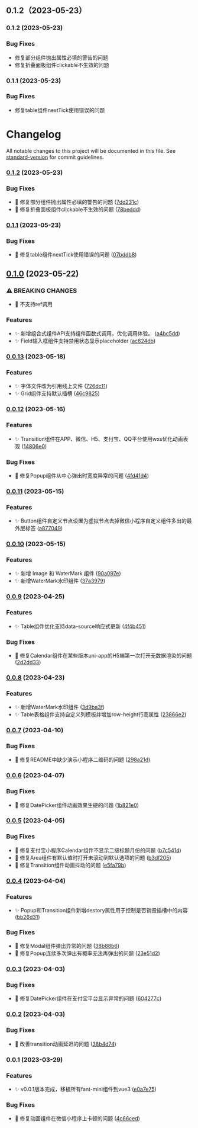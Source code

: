 ## 0.1.2（2023-05-23）
### 0.1.2 (2023-05-23)


### Bug Fixes

*  修复部分组件抛出属性必填的警告的问题 
*  修复折叠面板组件clickable不生效的问题

### 0.1.1 (2023-05-23)


### Bug Fixes

*  修复table组件nextTick使用错误的问题 
# Changelog

All notable changes to this project will be documented in this file. See [standard-version](https://github.com/conventional-changelog/standard-version) for commit guidelines.

### [0.1.2](https://gitlab.hd123.com/vue/fant-mini-plus/compare/v0.1.1...v0.1.2) (2023-05-23)


### Bug Fixes

* 🐛 修复部分组件抛出属性必填的警告的问题 ([7dd231c](https://gitlab.hd123.com/vue/fant-mini-plus/commit/7dd231c7733e39b3f1845288398ce11abcf51a4e))
* 🐛 修复折叠面板组件clickable不生效的问题 ([78beddd](https://gitlab.hd123.com/vue/fant-mini-plus/commit/78bedddb5165bf02e2057c85a663552c2de7273c))

### [0.1.1](https://gitlab.hd123.com/vue/fant-mini-plus/compare/v0.1.0...v0.1.1) (2023-05-23)


### Bug Fixes

* 🐛 修复table组件nextTick使用错误的问题 ([07bddb8](https://gitlab.hd123.com/vue/fant-mini-plus/commit/07bddb81c126cc5e0f23f77ab93e1cbbd5491f98))

## [0.1.0](https://gitlab.hd123.com/vue/fant-mini-plus/compare/v0.0.13...v0.1.0) (2023-05-22)


### ⚠ BREAKING CHANGES

* 🧨 不支持ref调用

### Features

* ✨ 新增组合式组件API支持组件函数式调用，优化调用体验。 ([a4bc5dd](https://gitlab.hd123.com/vue/fant-mini-plus/commit/a4bc5dde89af9273457b956b9276aeeceb919a98))
* ✨ Field输入框组件支持禁用状态显示placeholder ([ac624db](https://gitlab.hd123.com/vue/fant-mini-plus/commit/ac624db34d881b45a53d26db9a52816acf8c3762))

### [0.0.13](https://gitlab.hd123.com/vue/fant-mini-plus/compare/v0.0.12...v0.0.13) (2023-05-18)


### Features

* ✨ 字体文件改为引用线上文件 ([726dc11](https://gitlab.hd123.com/vue/fant-mini-plus/commit/726dc11f7d85c295f3ccf8714f629596cc78cd38))
* ✨ Grid组件支持默认插槽 ([46c9825](https://gitlab.hd123.com/vue/fant-mini-plus/commit/46c9825105614d067946121ad4421aed15ce5009))

### [0.0.12](https://gitlab.hd123.com/vue/fant-mini-plus/compare/v0.0.11...v0.0.12) (2023-05-16)


### Features

* ✨ Transition组件在APP、微信、H5、支付宝、QQ平台使用wxs优化动画表现 ([14806e0](https://gitlab.hd123.com/vue/fant-mini-plus/commit/14806e0d77ef5e0bf0e93d723861ef306c8c8b3e))


### Bug Fixes

* 🐛 修复Popup组件从中心弹出时宽度异常的问题 ([4fd41d4](https://gitlab.hd123.com/vue/fant-mini-plus/commit/4fd41d4b42c37cce1c939c57e6001d5b3afeafaf))

### [0.0.11](https://gitlab.hd123.com/vue/fant-mini-plus/compare/v0.0.10...v0.0.11) (2023-05-15)


### Features

* ✨ Button组件自定义节点设置为虚拟节点去掉微信小程序自定义组件多出的最外层标签 ([a877049](https://gitlab.hd123.com/vue/fant-mini-plus/commit/a87704996224269a9077ee380be72268c936cf82))

### [0.0.10](https://gitlab.hd123.com/vue/fant-mini-plus/compare/v0.0.9...v0.0.10) (2023-05-15)


### Features

* ✨ 新增 Image 和 WaterMark 组件 ([90a097e](https://gitlab.hd123.com/vue/fant-mini-plus/commit/90a097e83a7f612f9b76425e07de5f602ff39d3c))
* ✨ 新增WaterMark水印组件 ([37a3979](https://gitlab.hd123.com/vue/fant-mini-plus/commit/37a39798f555d55394d33830256398452d5e7d35))

### [0.0.9](https://gitlab.hd123.com/vue/fant-mini-plus/compare/v0.0.8...v0.0.9) (2023-04-25)


### Features

* ✨ Table组件优化支持data-source响应式更新 ([4f4b451](https://gitlab.hd123.com/vue/fant-mini-plus/commit/4f4b4510f395f02f554e45958c40a10cde07ff93))


### Bug Fixes

* 🐛 修复Calendar组件在某些版本uni-app的H5端第一次打开无数据渲染的问题 ([2d2dd33](https://gitlab.hd123.com/vue/fant-mini-plus/commit/2d2dd337c2e29b774c8dedfa01917758b1283917))

### [0.0.8](https://gitlab.hd123.com/vue/fant-mini-plus/compare/v0.0.7...v0.0.8) (2023-04-23)


### Features

* ✨ 新增WaterMark水印组件 ([3d9ba3f](https://gitlab.hd123.com/vue/fant-mini-plus/commit/3d9ba3f658c2ce8de8eaec2a5c8bf64963e4f871))
* ✨ Table表格组件支持自定义列模板并增加row-height行高属性 ([23866e2](https://gitlab.hd123.com/vue/fant-mini-plus/commit/23866e2f6ef8ef9a080824f3ebe720dd9755dca6))

### [0.0.7](https://gitlab.hd123.com/vue/fant-mini-plus/compare/v0.0.6...v0.0.7) (2023-04-10)


### Bug Fixes

* 🐛 修复README中缺少演示小程序二维码的问题 ([298a21d](https://gitlab.hd123.com/vue/fant-mini-plus/commit/298a21d647bc82d705d4458aa4694ecff35f3f56))

### [0.0.6](https://gitlab.hd123.com/vue/fant-mini-plus/compare/v0.0.5...v0.0.6) (2023-04-07)


### Bug Fixes

* 🐛 修复DatePicker组件动画效果生硬的问题 ([1b821e0](https://gitlab.hd123.com/vue/fant-mini-plus/commit/1b821e04e56025e9cee82859e8278dfabfc90d23))

### [0.0.5](https://gitlab.hd123.com/vue/fant-mini-plus/compare/v0.0.4...v0.0.5) (2023-04-05)


### Bug Fixes

* 🐛 修复支付宝小程序Calendar组件不显示二级标题月份的问题 ([b7c541d](https://gitlab.hd123.com/vue/fant-mini-plus/commit/b7c541d4b6fbbe10c746f7a56dbc36c5eb1e0831))
* 🐛 修复Area组件有默认值时打开未滚动到默认选项的问题 ([b3df205](https://gitlab.hd123.com/vue/fant-mini-plus/commit/b3df20514b7ef22ef7cb46907229dc9d981a374f))
* 🐛 修复Transition组件动画抖动的问题 ([e5fa79b](https://gitlab.hd123.com/vue/fant-mini-plus/commit/e5fa79b8ee599cc14392abb89cbf988e07104e92))

### [0.0.4](https://gitlab.hd123.com/vue/fant-mini-plus/compare/v0.0.3...v0.0.4) (2023-04-04)


### Features

* ✨ Popup和Transition组件新增destory属性用于控制是否销毁插槽中的内容 ([bb26d31](https://gitlab.hd123.com/vue/fant-mini-plus/commit/bb26d318af7af1cffe6d3d9eca9018c1c1ce8f40))


### Bug Fixes

* 🐛 修复Modal组件弹出异常的问题 ([38b88b6](https://gitlab.hd123.com/vue/fant-mini-plus/commit/38b88b6f5fc8e596411ab43df59a1f41db430528))
* 🐛 修复Popup连续多次弹出有概率无法再弹出的问题 ([23e51d2](https://gitlab.hd123.com/vue/fant-mini-plus/commit/23e51d2e04bf6931bd8c3cd5b4dcf7dce15f3850))

### [0.0.3](https://gitlab.hd123.com/vue/fant-mini-plus/compare/v0.0.2...v0.0.3) (2023-04-03)


### Bug Fixes

* 🐛 修复DatePicker组件在支付宝平台显示异常的问题 ([604277c](https://gitlab.hd123.com/vue/fant-mini-plus/commit/604277c16a284b05829353a93a6a213f42269dc4))

### [0.0.2](https://gitlab.hd123.com/vue/fant-mini-plus/compare/v0.0.1...v0.0.2) (2023-04-03)


### Bug Fixes

* 🐛 改善transition动画延迟的问题 ([38b4d74](https://gitlab.hd123.com/vue/fant-mini-plus/commit/38b4d74bf27166d81f799661b058762caf6c145c))

### 0.0.1 (2023-03-29)


### Features

* ✨ v0.0.1版本完成，移植所有fant-mini组件到vue3 ([e0a7e75](https://gitlab.hd123.com/vue/fant-mini-plus/commit/e0a7e75ffbcc89928be1868d1130cf0a74727882))


### Bug Fixes

* 🐛 修复动画组件在微信小程序上卡顿的问题 ([4c66ced](https://gitlab.hd123.com/vue/fant-mini-plus/commit/4c66cedcb67515a1c1301bba65a9c7e653885df7))
